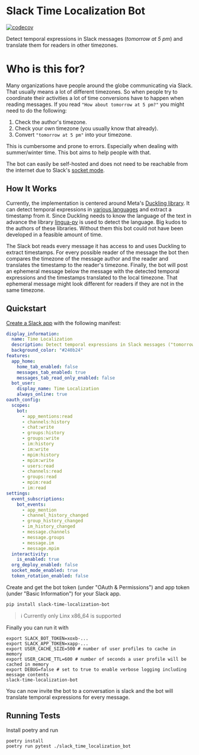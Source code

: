 # Slack Time Localization Bot

[![codecov](https://codecov.io/gh/Slack-Time-Localization-Bot/Slack-Time-Localization-Bot/graph/badge.svg?token=RHMXGIH8Z9)](https://codecov.io/gh/Slack-Time-Localization-Bot/Slack-Time-Localization-Bot)

Detect temporal expressions in Slack messages (_tomorrow at 5 pm_) and translate them for readers in other timezones.

# Who is this for?

Many organizations have people around the globe communicating via Slack. 
That usually means a lot of different timezones.
So when people try to coordinate their activities a lot of time conversions have to happen when reading messages.
If you read `"How about tomorrow at 5 pm?"` you might need to do the following:

1. Check the author's timezone.
2. Check your own timezone (you usually know that already).
3. Convert `"tomorrow at 5 pm"` into your timezone.

This is cumbersome and prone to errors. Especially when dealing with summer/winter time.
This bot aims to help people with that.

The bot can easily be self-hosted and does not need to be reachable from the internet due to Slack's [socket mode](https://api.slack.com/apis/connections/socket).

## How It Works

Currently, the implementation is centered around Meta's [Duckling library](https://github.com/facebook/duckling). 
It can detect temporal expressions in [various languages](https://github.com/facebook/duckling/tree/main/Duckling/Dimensions) and extract a timestamp from it.
Since Duckling needs to know the language of the text in advance the library [lingua-py](https://github.com/pemistahl/lingua-py) is used to detect the language.
Big kudos to the authors of these libraries. Without them this bot could not have been developed in a feasible amount of time.

The Slack bot reads every message it has access to and uses Duckling to extract timestamps. 
For every possible reader of the message the bot then compares the timezone of the message author and the reader and translates the timestamp to the reader's timezone.
Finally, the bot will post an ephemeral message below the message with the detected temporal expressions and the timestamps translated to the local timezone.
That ephemeral message might look different for readers if they are not in the same timezone.

## Quickstart

[Create a Slack app](https://api.slack.com/start/quickstart) with the following manifest:

```yaml
display_information:
  name: Time Localization
  description: Detect temporal expressions in Slack messages ("tomorrow at 5 pm") and translate them for readers in other timezones.
  background_color: "#240b24"
features:
  app_home:
    home_tab_enabled: false
    messages_tab_enabled: true
    messages_tab_read_only_enabled: false
  bot_user:
    display_name: Time Localization
    always_online: true
oauth_config:
  scopes:
    bot:
      - app_mentions:read
      - channels:history
      - chat:write
      - groups:history
      - groups:write
      - im:history
      - im:write
      - mpim:history
      - mpim:write
      - users:read
      - channels:read
      - groups:read
      - mpim:read
      - im:read
settings:
  event_subscriptions:
    bot_events:
      - app_mention
      - channel_history_changed
      - group_history_changed
      - im_history_changed
      - message.channels
      - message.groups
      - message.im
      - message.mpim
  interactivity:
    is_enabled: true
  org_deploy_enabled: false
  socket_mode_enabled: true
  token_rotation_enabled: false
```

Create and get the bot token (under "OAuth & Permissions") and app token (under "Basic Information") for your Slack app.

```shell
pip install slack-time-localization-bot
```

> ℹ️ Currently only Linx x86_64 is supported

Finally you can run it with

```shell
export SLACK_BOT_TOKEN=xoxb-...
export SLACK_APP_TOKEN=xapp-...
export USER_CACHE_SIZE=500 # number of user profiles to cache in memory
export USER_CACHE_TTL=600 # number of seconds a user profile will be cached in memory
export DEBUG=false # set to true to enable verbose logging including message contents
slack-time-localization-bot
```

You can now invite the bot to a conversation is slack and the bot will translate temporal expressions for every message.

## Running Tests

Install poetry and run

```shell
poetry install
poetry run pytest ./slack_time_localization_bot
```
